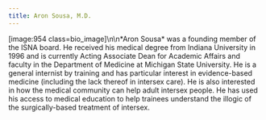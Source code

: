 ```yaml
---
title: Aron Sousa, M.D.
---
```


[image:954 class=bio_image]\n\n\*Aron Sousa\* was a founding member of the <span class="caps">ISNA</span> board. He received his medical degree from Indiana University in 1996 and is currently Acting Associate Dean for Academic Affairs and faculty in the Department of Medicine at Michigan State University. He is a general internist by training and has particular interest in evidence-based medicine (including the lack thereof in intersex care). He is also interested in how the medical community can help adult intersex people. He has used his access to medical education to help trainees understand the illogic of the surgically-based treatment of intersex.